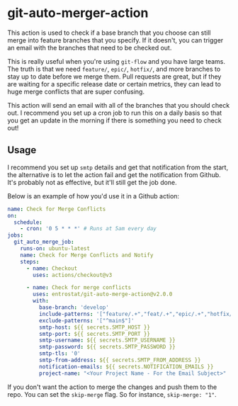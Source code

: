 # git-auto-merger-action

This action is used to check if a base branch that you choose can still merge into feature branches that you specify. If it doesn't, you can trigger an email with the branches that need to be checked out.

This is really useful when you're using `git-flow` and you have large teams. The truth is that we need `feature/`, `epic/`, `hotfix/`, and more branches to stay up to date before we merge them. Pull requests are great, but if they are waiting for a specific release date or certain metrics, they can lead to huge merge conflicts that are super confusing.

This action will send an email with all of the branches that you should check out. I recommend you set up a cron job to run this on a daily basis so that you get an update in the morning if there is something you need to check out!

## Usage
I recommend you set up `smtp` details and get that notification from the start, the alternative is to let the action fail and get the notification from Github. It's probably not as effective, but it'll still get the job done.

Below is an example of how you'd use it in a Github action:
```yaml
name: Check for Merge Conflicts
on:
  schedule:
    - cron: '0 5 * * *' # Runs at 5am every day
jobs:
  git_auto_merge_job:
    runs-on: ubuntu-latest
    name: Check for Merge Conflicts and Notify
    steps:
      - name: Checkout
        uses: actions/checkout@v3

      - name: Check for merge conflicts
        uses: entrostat/git-auto-merge-action@v2.0.0
        with:
          base-branch: 'develop'
          include-patterns: '["feature/.+","feat/.+","epic/.+","hotfix/.+"]'
          exclude-patterns: '["^main$"]'
          smtp-host: ${{ secrets.SMTP_HOST }}
          smtp-port: ${{ secrets.SMTP_PORT }}
          smtp-username: ${{ secrets.SMTP_USERNAME }}
          smtp-password: ${{ secrets.SMTP_PASSWORD }}
          smtp-tls: '0'
          smtp-from-address: ${{ secrets.SMTP_FROM_ADDRESS }}
          notification-emails: ${{ secrets.NOTIFICATION_EMAILS }}
          project-name: "<Your Project Name - For the Email Subject>"
```

If you don't want the action to merge the changes and push them to the repo. You can set the `skip-merge` flag. So for instance, `skip-merge: "1"`.
